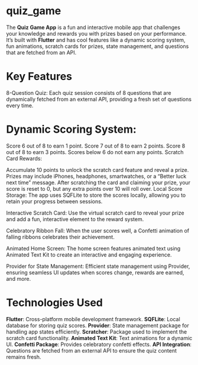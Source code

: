 # quiz_game
The **Quiz Game App** is a fun and interactive mobile app that challenges your knowledge and rewards you with prizes based on your performance. It’s built with **Flutter** and has cool features like a dynamic scoring system, fun animations, scratch cards for prizes, state management, and questions that are fetched from an API.

# Key Features
8-Question Quiz: Each quiz session consists of 8 questions that are dynamically fetched from an external API, providing a fresh set of questions every time.

# Dynamic Scoring System:

Score 6 out of 8 to earn 1 point.
Score 7 out of 8 to earn 2 points.
Score 8 out of 8 to earn 3 points.
Scores below 6 do not earn any points.
Scratch Card Rewards:

Accumulate 10 points to unlock the scratch card feature and reveal a prize.
Prizes may include iPhones, headphones, smartwatches, or a “Better luck next time” message.
After scratching the card and claiming your prize, your score is reset to 0, but any extra points over 10 will roll over.
Local Score Storage: The app uses SQFLite to store the scores locally, allowing you to retain your progress between sessions.

Interactive Scratch Card: Use the virtual scratch card to reveal your prize and add a fun, interactive element to the reward system.

Celebratory Ribbon Fall: When the user scores well, a Confetti animation of falling ribbons celebrates their achievement.

Animated Home Screen: The home screen features animated text using Animated Text Kit to create an interactive and engaging experience.

Provider for State Management: Efficient state management using Provider, ensuring seamless UI updates when scores change, rewards are earned, and more.

# Technologies Used
**Flutter**: Cross-platform mobile development framework.
**SQFLite**: Local database for storing quiz scores.
**Provider**: State management package for handling app states efficiently.
**Scratcher**: Package used to implement the scratch card functionality.
**Animated Text Kit**: Text animations for a dynamic UI.
**Confetti Package**: Provides celebratory confetti effects.
**API Integration**: Questions are fetched from an external API to ensure the quiz content remains fresh.


